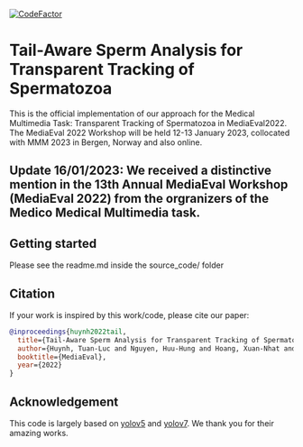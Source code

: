 [![CodeFactor](https://www.codefactor.io/repository/github/LouisDo2108/MediaEval2022_Medico_Tail_Aware_Sperm_Detection/badge?style=flat-square)](https://www.codefactor.io/repository/github/LouisDo2108/MediaEval2022_Medico_Tail_Aware_Sperm_Detection/badge?style=flat-square)
# Tail-Aware Sperm Analysis for Transparent Tracking of Spermatozoa
This is the official implementation of our approach for the Medical Multimedia Task: Transparent Tracking of Spermatozoa in MediaEval2022. The MediaEval 2022 Workshop will be held 12-13 January 2023, collocated with MMM 2023 in Bergen, Norway and also online. 

## Update 16/01/2023: We received a distinctive mention in the 13th Annual MediaEval Workshop (MediaEval 2022) from the orgranizers of the Medico Medical Multimedia task.

## Getting started
Please see the readme.md inside the source_code/ folder

## Citation
If your work is inspired by this work/code, please cite our paper:
```bibtex
@inproceedings{huynh2022tail,
  title={Tail-Aware Sperm Analysis for Transparent Tracking of Spermatozoa.},
  author={Huynh, Tuan-Luc and Nguyen, Huu-Hung and Hoang, Xuan-Nhat and Dao, Thao Thi Phuong and Nguyen, Tien-Phat and Huynh, Viet-Tham and Nguyen, Hai-Dang and Le, Trung-Nghia and Tran, Minh-Triet},
  booktitle={MediaEval},
  year={2022}
}
```

## Acknowledgement
This code is largely based on [yolov5](https://github.com/ultralytics/yolov5) and [yolov7](https://github.com/WongKinYiu/yolov7). We thank you for their amazing works.
